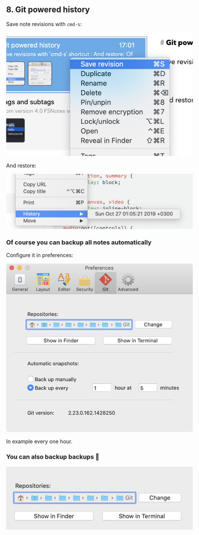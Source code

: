 ## 8. Git powered history

Save note revisions with `cmd-s`:

![](assets/3d1952d0-88bb-472f-9ba2-ca57fafec9c9.jpg)

And restore:

![](assets/eedc77b8-dc1b-4924-856d-37c9247b4093.jpg)



### Of course you can backup all notes automatically

Configure it in preferences:

![](assets/634eb755-960d-4d9f-be8b-bdaad5aa4f6c.jpg)

In example every one hour.

### You can also backup backups 🤪

![](assets/e8a5ef3d-6a9a-44d6-b9ed-1fdc7d35117a.jpg)
